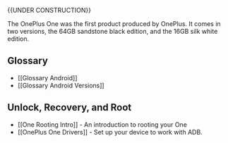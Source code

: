 {{UNDER CONSTRUCTION}}

The OnePlus One was the first product produced by OnePlus. It comes in two versions, the 64GB sandstone black edition, and the 16GB silk white edition.

## Glossary

* [[Glossary Android]]
* [[Glossary Android Versions]]

## Unlock, Recovery, and Root

* [[One Rooting Intro]] - An introduction to rooting your One
* [[OnePlus One Drivers]] - Set up your device to work with ADB.